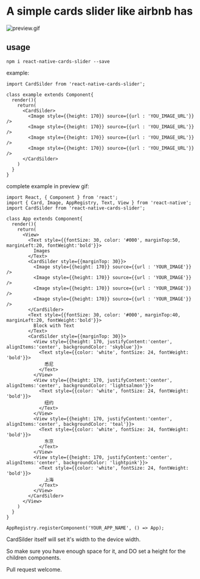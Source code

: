 # A simple cards slider like airbnb has

![preview.gif](http://img.careerfore.com/preview.gif-400w80p)

## usage

    npm i react-native-cards-slider --save

example:

    import CardSilder from 'react-native-cards-slider';

    class example extends Component{
      render(){
        return(
          <CardSilder>
            <Image style={{height: 170}} source={{url : 'YOU_IMAGE_URL'}} />
            <Image style={{height: 170}} source={{url : 'YOU_IMAGE_URL'}} />
            <Image style={{height: 170}} source={{url : 'YOU_IMAGE_URL'}} />
            <Image style={{height: 170}} source={{url : 'YOU_IMAGE_URL'}} />
          </CardSilder>
        )
      }
    }

complete example in preview gif:

    import React, { Component } from 'react';
    import { Card, Image, AppRegistry, Text, View } from 'react-native';
    import CardSilder from 'react-native-cards-slider';

    class App extends Component{
      render(){
        return(
          <View>
            <Text style={{fontSize: 30, color: '#000', marginTop:50, marginLeft:20, fontWeight:'bold'}}>
              Images
            </Text>
            <CardSilder style={{marginTop: 30}}>
              <Image style={{height: 170}} source={{url : 'YOUR_IMAGE'}} />
              <Image style={{height: 170}} source={{url : 'YOUR_IMAGE'}} />
              <Image style={{height: 170}} source={{url : 'YOUR_IMAGE'}} />
              <Image style={{height: 170}} source={{url : 'YOUR_IMAGE'}} />
            </CardSilder>
            <Text style={{fontSize: 30, color: '#000', marginTop:40, marginLeft:20, fontWeight:'bold'}}>
              Block with Text
            </Text>
            <CardSilder style={{marginTop: 30}}>
              <View style={{height: 170, justifyContent:'center', alignItems:'center', backgroundColor: 'skyblue'}}>
                <Text style={{color: 'white', fontSize: 24, fontWeight: 'bold'}}>
                  悉尼
                </Text>
              </View>
              <View style={{height: 170, justifyContent:'center', alignItems:'center', backgroundColor: 'lightsalmon'}}>
                <Text style={{color: 'white', fontSize: 24, fontWeight: 'bold'}}>
                  纽约
                </Text>
              </View>
              <View style={{height: 170, justifyContent:'center', alignItems:'center', backgroundColor: 'teal'}}>
                <Text style={{color: 'white', fontSize: 24, fontWeight: 'bold'}}>
                  东京
                </Text>
              </View>
              <View style={{height: 170, justifyContent:'center', alignItems:'center', backgroundColor: 'lightpink'}}>
                <Text style={{color: 'white', fontSize: 24, fontWeight: 'bold'}}>
                  上海
                </Text>
              </View>
            </CardSilder>
          </View>
        )
      }
    }

    AppRegistry.registerComponent('YOUR_APP_NAME', () => App);


CardSilder itself will set it's width to the device width.

So make sure you have enough space for it, and DO set a height for the children components.

Pull request welcome.
